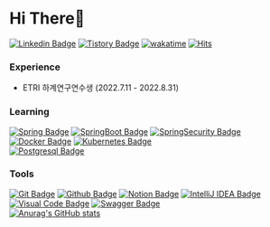 # Hi There👋
[![Linkedin Badge](https://img.shields.io/badge/-LinkedIn-0a66c2?style=flat&logo=Linkedin&logoColor=white&link=https://www.linkedin.com/in/%EB%B3%91%EC%84%9D-%EC%84%B1-124090247/)](https://www.linkedin.com/in/%EB%B3%91%EC%84%9D-%EC%84%B1-124090247/) [![Tistory Badge](https://img.shields.io/badge/Tistory%20Blog-E8E8E8?style=flat&logoColor=white)](https://sbs1621.tistory.com/) [![wakatime](https://wakatime.com/badge/user/4d144f1b-78cb-4d51-bcc0-f6da6f167f80.svg)](https://wakatime.com/@4d144f1b-78cb-4d51-bcc0-f6da6f167f80) [![Hits](https://hits.seeyoufarm.com/api/count/incr/badge.svg?url=https%3A%2F%2Fgithub.com%2Fsbs1621&count_bg=%235BC1FF&title_bg=%23000000&icon=buymeacoffee.svg&icon_color=%23E7E7E7&title=hits&edge_flat=false)](https://hits.seeyoufarm.com) <br>
### Experience
- ETRI 하계연구연수생 (2022.7.11 - 2022.8.31)

### Learning
[![Spring Badge](https://img.shields.io/badge/-Spring-6DB33F?style=flat&logo=Spring&logoColor=white)]() [![SpringBoot Badge](https://img.shields.io/badge/-SpringBoot-6DB33F?style=flat&logo=SpringBoot&logoColor=white)]() [![SpringSecurity Badge](https://img.shields.io/badge/-SpringSecurity-6DB33F?style=flat&logo=SpringSecurity&logoColor=white)]()<br>
[![Docker Badge](https://img.shields.io/badge/-Docker-2496ED?style=flat&logo=Docker&logoColor=white)]() [![Kubernetes Badge](https://img.shields.io/badge/-Kubernetes-326CE5?style=flat&logo=Kubernetes&logoColor=white)]()<br>
[![Postgresql Badge](https://img.shields.io/badge/-PostgreSQL-4169E1?style=flat&logo=PostgreSQL&logoColor=white)]()<br>
### Tools
[![Git Badge](https://img.shields.io/badge/-Git-F05032?style=flat&logo=git&logoColor=white)]() [![Github Badge](https://img.shields.io/badge/-Github-181717?style=flat&logo=github&logoColor=white)]() [![Notion Badge](https://img.shields.io/badge/-Notion-000000?style=flat&logo=Notion&logoColor=white)]() [![IntelliJ IDEA Badge](https://img.shields.io/badge/-IntelliJ%20IDEA-000000?style=flat&logo=IntelliJ%20IDEA&logoColor=white)]() [![Visual Code Badge](https://img.shields.io/badge/-Visual%20Studio%20Code-007ACC?style=flat&logo=Visual%20Studio%20Code&logoColor=white)]() [![Swagger Badge](https://img.shields.io/badge/-Swagger-85EA2D?style=flat&logo=Swagger&logoColor=black)]() 
<br>
[![Anurag's GitHub stats](https://github-readme-stats.vercel.app/api?username=sbs1621&show_icons=true&theme=radical&count_private=true)](https://github.com/anuraghazra/github-readme-stats)
